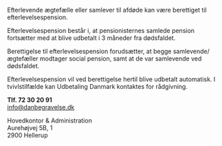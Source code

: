 Efterlevende ægtefælle eller samlever til afdøde kan være berettiget til efterlevelsespension.

Efterlevelsespension består i, at pensionisternes samlede pension fortsætter med
at blive udbetalt i 3 måneder fra dødsfaldet.

Berettigelse til efterlevelsespension forudsætter, at begge samlevende/ægtefæller
modtager social pension, samt at de var samlevende ved dødsfaldet.

Efterlevelsespension vil ved berettigelse hertil blive udbetalt automatisk. I tvivlstilfælde
kan Udbetaling Danmark kontaktes for rådgivning.

**Tlf. 72 30 20 91**  
info@danbegravelse.dk

Hovedkontor & Administration  
Aurehøjvej 5B, 1  
2900 Hellerup

